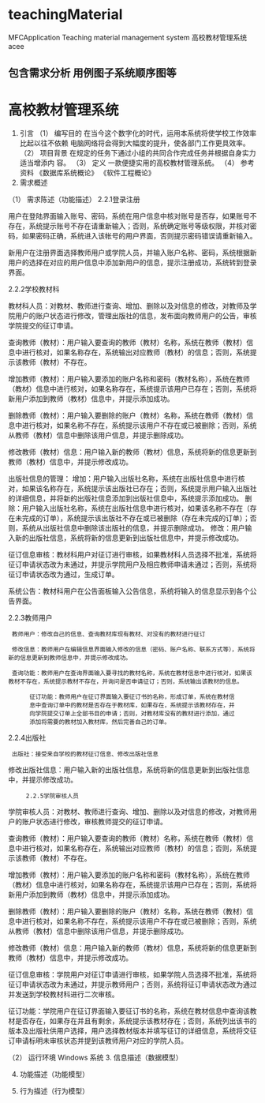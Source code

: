 # teachingMaterial
MFCApplication Teaching material management system 高校教材管理系统acee
## 包含需求分析 用例图子系统顺序图等
# 高校教材管理系统
1.	引言
（1）	编写目的
               在当今这个数字化的时代，运用本系统将使学校工作效率比起以往不依赖
           电脑网络将会得到大幅度的提升，使各部门工作更具效率。
（2）	项目背景
               在规定的任务下通过小组的共同合作完成任务并根据自身实力适当增添内
           容。
（3）	定义
           一款便捷实用的高校教材管理系统。
（4）	参考资料
           《数据库系统概论》 《软件工程概论》
2.	需求概述
            
（1）	需求陈述（功能描述）
2.2.1登录注册

用户在登陆界面输入账号、密码，系统在用户信息中核对账号是否存，如果账号不存在，系统提示账号不存在请重新输入；否则，系统确定账号等级权限，并核对密码，如果密码正确，系统进入该帐号的用户界面，否则提示密码错误请重新输入。

新用户在注册界面选择教师用户或学院人员，并输入账户名称、密码，系统根据新用户的选择在对应的用户信息中添加新用户的信息，提示注册成功，系统转到登录界面。

2.2.2学校教材科

教材科人员：对教材、教师进行查询、增加、删除以及对信息的修改，对教师及学院用户的账户状态进行修改，管理出版社的信息，发布面向教师用户的公告，审核学院提交的征订申请。

查询教师（教材）：用户输入要查询的教师（教材）名称，系统在教师（教材）信息中进行核对，如果名称存在，系统输出对应教师（教材）的信息；否则，系统提示该教师（教材）不存在。

增加教师（教材）：用户输入要添加的账户名称和密码（教材名称），系统在教师（教材）信息中进行核对，如果名称存在，系统提示该用户已存在；否则，系统将新用户添加到教师（教材）信息中，并提示添加成功。

删除教师（教材）：用户输入要删除的账户（教材）名称，系统在教师（教材）信息中进行核对，如果名称不存在，系统提示该用户不存在或已被删除；否则，系统从教师（教材）信息中删除该用户信息，并提示删除成功。

修改教师（教材）信息：用户输入新的教师（教材）信息，系统将新的信息更新到教师（教材）信息中，并提示修改成功。

出版社信息的管理：
增加：用户输入出版社名称，系统在出版社信息中进行核对，如果该名称存在，系统提示该出版社已存在；否则，系统提示用户输入出版社的详细信息，并将新的出版社信息添加到出版社信息中，系统提示添加成功。
删除：用户输入出版社名称，系统在出版社信息中进行核对，如果该名称不存在（存在未完成的订单），系统提示该出版社不存在或已被删除（存在未完成的订单）；否则，系统从出版社信息中删除该出版社的信息，并提示删除成功。
修改：用户输入新的出版社信息，系统将新的信息更新到出版社信息中，并提示修改成功。

征订信息审核：教材科用户对征订进行审核，如果教材科人员选择不批准，系统将征订申请状态改为未通过，并提示学院用户及相应教师申请未通过；否则，系统将征订申请状态改为通过，生成订单。

系统公告：教材科用户在公告面板输入公告信息，系统将输入的信息显示到各个公告界面。

2.2.3教师用户

     教师用户：修改自己的信息、查询教材库现有教材、对没有的教材进行征订

     修改信息：教师用户在编辑信息界面输入修改的信息（密码、账户名称、联系方式等），系统将新的信息更新到教师信息中，并提示修改成功。

     查询功能：教师用户在查询界面输入要寻找的教材名称，系统在教材信息中进行核对，如果该教材不存在，系统提示教材不存在，并询问是否申请征订；否则，系统输出该教材的信息。

          征订功能：教师用户在征订界面输入要征订书的名称，形成订单，系统在教材信
          息中查询订单中的教材是否存在于教材库，如果存在，系统提示该教材存在，并
          向学院提交订单上全部书目的申请；否则，对教材库没有的教材进行添加，通过
          添加将需要的教材加入教材库，然后完善自己的订单。

2.2.4出版社

     出版社：接受来自学校的教材征订信息、修改出版社信息

修改出版社信息：用户输入新的出版社信息，系统将新的信息更新到出版社信息中，并提示修改成功。

         2.2.5学院审核人员

学院审核人员：对教材、教师进行查询、增加、删除以及对信息的修改，对教师用户的账户状态进行修改，审核教师提交的征订申请。

查询教师（教材）：用户输入要查询的教师（教材）名称，系统在教师（教材）信息中进行核对，如果名称存在，系统输出对应教师（教材）的信息；否则，系统提示该教师（教材）不存在。

增加教师（教材）：用户输入要添加的账户名称和密码（教材名称），系统在教师（教材）信息中进行核对，如果名称存在，系统提示该用户已存在；否则，系统将新用户添加到教师（教材）信息中，并提示添加成功。

删除教师（教材）：用户输入要删除的账户（教材）名称，系统在教师（教材）信息中进行核对，如果名称不存在，系统提示该用户不存在或已被删除；否则，系统从教师（教材）信息中删除该用户信息，并提示删除成功。

修改教师（教材）信息：用户输入新的教师（教材）信息，系统将新的信息更新到教师（教材）信息中，并提示修改成功。

征订信息审核：学院用户对征订申请进行审核，如果学院人员选择不批准，系统将征订申请状态改为未通过，并提示教师用户；否则，系统将征订申请状态改为通过并发送到学校教材科进行二次审核。

征订功能：学院用户在征订界面输入要征订书的名称，系统在教材信息中查询该教材是否存在，如果存在并且有剩余，系统提示该教材存在；否则，系统列出该书的版本及出版社供用户选择，用户选择教材版本并填写征订的详细信息，系统将交征订申请标明未审核状态并提到该教师用户对应的学院人员。


（2）	运行环境
       Windows 系统
3.	信息描述（数据模型）
 


4.	功能描述（功能模型）
 


5.	行为描述（行为模型）


 

